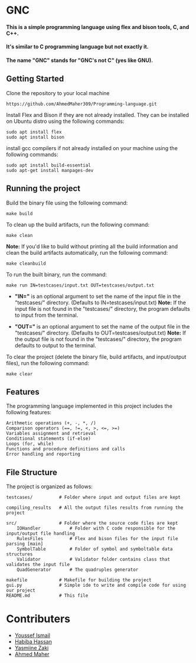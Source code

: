 # GNC

#### This is a simple programming language using flex and bison tools, C, and C++.
#### It's similar to C programming language but not exactly it.
#### The name "GNC" stands for "GNC's not C" (yes like GNU).

## Getting Started

Clone the repository to your local machine

    https://github.com/AhmedMaher309/Programming-language.git


Install Flex and Bison if they are not already installed. They can be installed on Ubuntu distro using the following commands:
    
    sudo apt install flex
    sudo apt install bison

install gcc compilers if not already installed on your machine using the following commands:
    
    sudo apt install build-essential
    sudo apt-get install manpages-dev

## Running the project

Build the binary file using the following command:

    make build

To clean up the build artifacts, run the following command:
    
    make clean

**Note:** If you'd like to build without printing all the build information and clean the build artifacts automatically, run the following command:

    make cleanbuild

To run the built binary, run the command:

    make run IN=testcases/input.txt OUT=testcases/output.txt

* **"IN="** is an optional argument to set the name of the input file in the "testcases/" directory. (Defaults to IN=testcases/input.txt)
**Note:** If the input file is not found in the "testcases/" directory, the program defaults to input from the terminal.

* **"OUT="** is an optional argument to set the name of the output file in the "testcases/" directory. (Defaults to OUT=testcases/output.txt)
**Note:** If the output file is not found in the "testcases/" directory, the program defaults to output to the terminal.

To clear the project (delete the binary file, build artifacts, and input/output files), run the following command:

    make clear


## Features

The programming language implemented in this project includes the following features:

    Arithmetic operations (+, -, *, /)
    Comparison operators (==, !=, <, >, <=, >=)
    Variables assignment and retrieval
    Conditional statements (if-else)
    Loops (for, while)
    Functions and procedure definitions and calls
    Error handling and reporting


## File Structure

The project is organized as follows:

    testcases/          # Folder where input and output files are kept
    
    compiling_results   # All the output files results from running the project 
    
    src/                # Folder where the source code files are kept
        IOHandler           # Folder with C code responsible for the input/output file handling
        RulesFiles          # Flex and bison files for the input file parsing [main]
        SymbolTable         # Folder of symbol and symboltable data structures
        Validator           # Validator folder contains class that validates the input file
        QuadGenerator       # The quadruples generator

    makefile            # Makefile for building the project
    gui.py              # Simple ide to write and compile code for using our project 
    README.md           # This file


# Contributers

- [Youssef Ismail](https://github.com/YoussefIsmail1337)
- [Habiba Hassan](https://github.com/HabibaHassan02)
- [Yasmiine Zaki](https://github.com/yasmiinezaki)
- [Ahmed Maher](https://github.com/AhmedMaher309)

